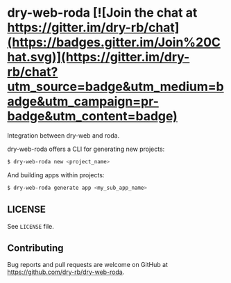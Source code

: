 # dry-web-roda [![Join the chat at https://gitter.im/dry-rb/chat](https://badges.gitter.im/Join%20Chat.svg)](https://gitter.im/dry-rb/chat?utm_source=badge&utm_medium=badge&utm_campaign=pr-badge&utm_content=badge)

Integration between dry-web and roda.

dry-web-roda offers a CLI for generating new projects:

```sh
$ dry-web-roda new <project_name>
```

And building apps within projects:

```sh
$ dry-web-roda generate app <my_sub_app_name>
```

## LICENSE

See `LICENSE` file.

## Contributing

Bug reports and pull requests are welcome on GitHub at https://github.com/dry-rb/dry-web-roda.
